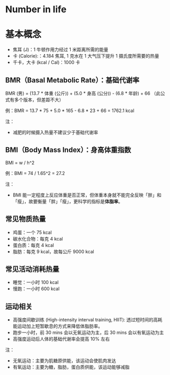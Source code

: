 # Number in life

# 基本概念

- 焦耳 (J)：1 牛顿作用力经过 1 米距离所需的能量
- 卡 (Calorie):：4.184 焦耳, 1 克水在 1 大气压下提升 1 摄氏度所需要的热量
- 千卡，大卡 (kcal / Cal)：1000 卡

## BMR（Basal Metabolic Rate）：基础代谢率

BMR (男) = (13.7 * 体重 (公斤)) + (5.0 * 身高 (公分)) - (6.8 * 年龄) + 66 （此公式有多个版本，但差距不大）

例：BMR = 13.7 * 75 + 5.0 * 165 - 6.8 * 23 + 66 = 1762.1 kcal

注：

- 减肥的时候摄入热量不建议少于基础代谢率

## BMI（Body Mass Index）：身高体重指数

BMI = w / h^2

例：BMI = 74 / 1.65^2 = 27.2

注：

- BMI 能一定程度上反应体重是否正常，但体重本身就不能完全反映「胖」和「瘦」，故要衡量「胖」「瘦」，更科学的指标是**体脂率**。

## 常见物质热量

- 鸡蛋：一个 75 kcal
- 碳水化合物：每克 4 kcal
- 蛋白质：每克 4 kcal
- 脂肪：每克 9 kcal，故每公斤 9000 kcal

## 常见活动消耗热量

- 睡觉：一小时 100 kcal
- 慢跑：一小时 600 kcal

## 运动相关

- 高强度间歇训练 (High-intensity interval training, HIIT): 透过短时间的高耗能运动加上短暂歇息的方式来降低体脂肪率。
- 跑步一小时，前 30 mins 会以无氧运动为主，后 30 mins 会以有氧运动为主
- 高强度运动后人体的基础代谢率会提高 10% 左右

注：

- 无氧运动：主要为肌糖原供能，该运动会使肌肉发达
- 有氧运动：主要为糖，脂肪，蛋白质供能，该运动能够减脂